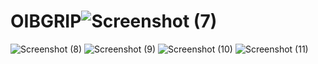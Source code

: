 # OIBGRIP![Screenshot (7)](https://user-images.githubusercontent.com/94348590/224234706-7bee1330-642b-4f96-9336-867d7e04c051.png)
![Screenshot (8)](https://user-images.githubusercontent.com/94348590/224235585-6b359877-2e71-4d2e-98f3-ed7bcf89d735.png)
![Screenshot (9)](https://user-images.githubusercontent.com/94348590/224235642-8673e4c0-cc9e-4559-b749-ae340e61dc54.png)
![Screenshot (10)](https://user-images.githubusercontent.com/94348590/224235676-034f3c2d-3935-4f0b-8bbf-1680cebd4924.png)
![Screenshot (11)](https://user-images.githubusercontent.com/94348590/224235687-c0392c10-92cb-4cf0-a3d6-aed2e708fe4b.png)
